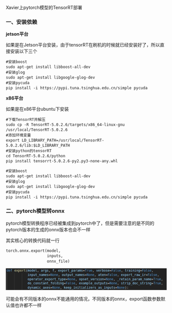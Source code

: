 Xavier上pytorch模型的TensorRT部署

### 一、安装依赖

**jetson平台**

如果是在Jetson平台安装，由于tensorRT在刷机的时候就已经安装好了，所以直接安装以下三个

```shell
#安装boost
sudo apt-get install libboost-all-dev
#安装glog
sudo apt-get install libgoogle-glog-dev
#安装pycuda
pip install -i https://pypi.tuna.tsinghua.edu.cn/simple pycuda
```

**x86平台**

如果是在x86平台ubuntu下安装

```shell
#下载TensorRT并解压
sudo cp -R TensorRT-5.0.2.6/targets/x86_64-linux-gnu /usr/local/TensorRT-5.0.2.6
#添加环境变量
export LD_LIBRARY_PATH=/usr/local/TensorRT-5.0.2.6/lib:$LD_LIBRARY_PATH
#安装python的tensorRT
cd TensorRT-5.0.2.6/python
pip install tensorrt-5.0.2.6-py2.py3-none-any.whl
```

```shell
#安装boost
sudo apt-get install libboost-all-dev
#安装glog
sudo apt-get install libgoogle-glog-dev
#安装pycuda
pip install -i https://pypi.tuna.tsinghua.edu.cn/simple pycuda
```

### 二、pytorch模型转onnx

pytorch模型转换程序已经被集成到pytorch中了，但是需要注意的是不同的pytorch版本的生成的onnx版本也会不一样

其实核心的转换代码就一行

```python
torch.onnx.export(model,
                  inputs,
                  onnx_file)
```

![export参数](./pic/1.png)

可能会有不同版本的onnx不能通用的情况，不同版本的onnx，export函数参数默认值也许都不一样